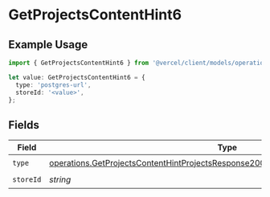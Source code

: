# GetProjectsContentHint6

## Example Usage

```typescript
import { GetProjectsContentHint6 } from '@vercel/client/models/operations';

let value: GetProjectsContentHint6 = {
  type: 'postgres-url',
  storeId: '<value>',
};
```

## Fields

| Field     | Type                                                                                                                                                                                       | Required           | Description |
| --------- | ------------------------------------------------------------------------------------------------------------------------------------------------------------------------------------------ | ------------------ | ----------- |
| `type`    | [operations.GetProjectsContentHintProjectsResponse200ApplicationJSONResponseBodyType](../../models/operations/getprojectscontenthintprojectsresponse200applicationjsonresponsebodytype.md) | :heavy_check_mark: | N/A         |
| `storeId` | _string_                                                                                                                                                                                   | :heavy_check_mark: | N/A         |
